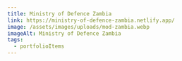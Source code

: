 ```yaml
---
title: Ministry of Defence Zambia
link: https://ministry-of-defence-zambia.netlify.app/
image: /assets/images/uploads/mod-zambia.webp
imageAlt: Ministry of Defence Zambia
tags:
  - portfolioItems
---
```

